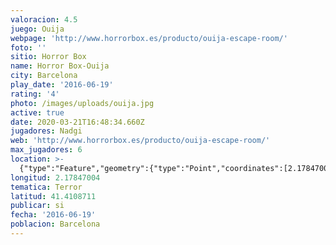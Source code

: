 ```yaml
---
valoracion: 4.5
juego: Ouija
webpage: 'http://www.horrorbox.es/producto/ouija-escape-room/'
foto: ''
sitio: Horror Box
name: Horror Box-Ouija
city: Barcelona
play_date: '2016-06-19'
rating: '4'
photo: /images/uploads/ouija.jpg
active: true
date: 2020-03-21T16:48:34.660Z
jugadores: Nadgi
web: 'http://www.horrorbox.es/producto/ouija-escape-room/'
max_jugadores: 6
location: >-
  {"type":"Feature","geometry":{"type":"Point","coordinates":[2.17847004,41.4108711]}}
longitud: 2.17847004
tematica: Terror
latitud: 41.4108711
publicar: si
fecha: '2016-06-19'
poblacion: Barcelona
---
```

